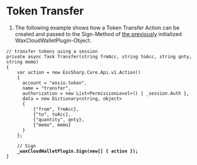 # Token Transfer

1. The following example shows how a Token Transfer Action can be created and passed to the Sign-Method of [the previously](https://liquiidio.gitbook.io/unity-plugin-suite/v/wcwunity/examples/example\_a) initialized WaxCloudWalletPlugin-Object.

<pre class="language-csharp"><code class="lang-csharp">// transfer tokens using a session
private async Task Transfer(string frmAcc, string toAcc, string qnty, string memo)
{
    var action = new EosSharp.Core.Api.v1.Action()
    {
      account = "eosio.token",
      name = "transfer",
      authorization = new List&#x3C;PermissionLevel>() { _session.Auth },
      data = new Dictionary&#x3C;string, object>
      {
          {"from", frmAcc},
          {"to", toAcc},
          {"quantity", qnty},
          {"memo", memo}
      }
    };
		
    // Sign 
<strong>    _waxCloudWalletPlugin.Sign(new[] { action });
</strong>}
</code></pre>
